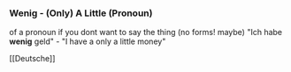 ### Wenig - (Only) A Little   (Pronoun)

of a pronoun if you dont want to say the thing (no forms! maybe)
"Ich habe **wenig** geld" - "I have a only a little money"



[[Deutsche]]